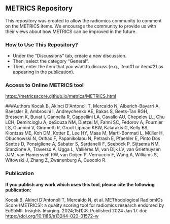 ## METRICS Repository
This repository was created to allow the radiomics community to comment on the METRICS items. We encourage the community to provide us with their views about how METRICS can be improved in the future.

### How to Use This Repository?
- Under the “Discussions” tab, create a new discussion.
- Then, select the category “General”.
- Then, enter the item that you want to discuss (e.g., item#1 or item#21 as appearing in the publication).

### Access to Online METRICS tool
https://metricsscore.github.io/metrics/METRICS.html

###Authors
Kocak B, Akinci D'Antonoli T, Mercaldo N, Alberich-Bayarri A, Baessler B, Ambrosini I, Andreychenko AE, Bakas S, Beets-Tan RGH, Bressem K, Buvat I, Cannella R, Cappellini LA, Cavallo AU, Chepelev LL, Chu LCH, Demircioglu A, deSouza NM, Dietzel M, Fanni SC, Fedorov A, Fournier LS, Giannini V, Girometti R, Groot Lipman KBW, Kalarakis G, Kelly BS, Klontzas ME, Koh DM, Kotter E, Lee HY, Maas M, Marti-Bonmati L, Müller H, Obuchowski N, Orlhac F, Papanikolaou N, Petrash E, Pfaehler E, Pinto Dos Santos D, Ponsiglione A, Sabater S, Sardanelli F, Seeböck P, Sijtsema NM, Stanzione A, Traverso A, Ugga L, Vallières M, van Dijk LV, van Griethuysen JJM, van Hamersvelt RW, van Ooijen P, Vernuccio F, Wang A, Williams S, Witowski J, Zhang Z, Zwanenburg A, Cuocolo R. 

### Publication
**If you publish any work which uses this tool, please cite the following publication:**

Kocak B, Akinci D'Antonoli T, Mercaldo N, et al. METhodological RadiomICs Score (METRICS): a quality scoring tool for radiomics research endorsed by EuSoMII. Insights Imaging. 2024;15(1):8. Published 2024 Jan 17. doi: https://doi.org/10.1186/s13244-023-01572-w




